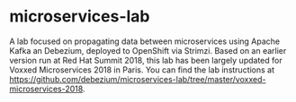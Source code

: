 # microservices-lab

A lab focused on propagating data between microservices using Apache Kafka an Debezium, deployed to OpenShift via Strimzi.
Based on an earlier version run at Red Hat Summit 2018, this lab has been largely updated for Voxxed Microservices 2018 in Paris.
You can find the lab instructions at https://github.com/debezium/microservices-lab/tree/master/voxxed-microservices-2018.
